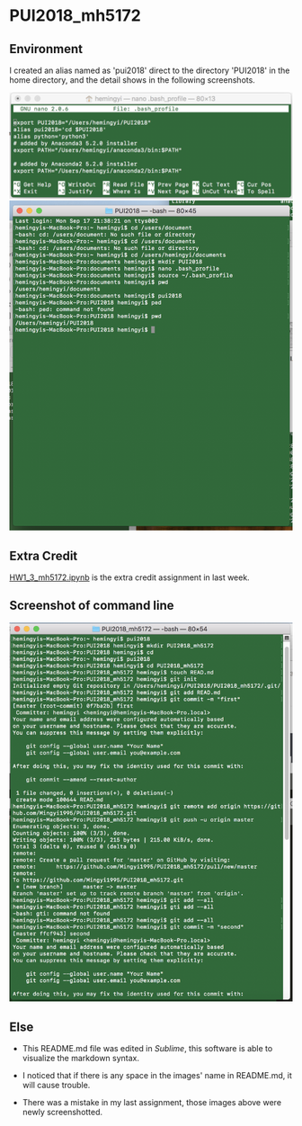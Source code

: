 # PUI2018_mh5172

## Environment
I created an alias named as 'pui2018' direct to the directory 'PUI2018' in the home directory, and the detail shows in the following screenshots.

![Alt text](HW1_mh5172/bash_profile.png)
![Alt text](HW1_mh5172/terminal.png)

## Extra Credit
[HW1\_3_mh5172.ipynb](HW1_3_mh5172.ipynb) is the extra credit assignment in last week.


## Screenshot of command line
![Alt text](HW1_mh5172/command_line.png)

## Else

- This README.md file was edited in _Sublime_, this software is able to visualize the markdown syntax.

- I noticed that if there is any space in the images' name in README.md, it will cause trouble.

- There was a mistake in my last assignment, those images above were newly screenshotted.


